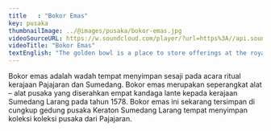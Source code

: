 ```yaml
---
title   : "Bokor Emas"
key: pusaka
thumbnailImage: ../@images/pusaka/bokor-emas.jpg
videoSourceURL: https://w.soundcloud.com/player/?url=https%3A//api.soundcloud.com/tracks/1171295368&color=%230066cc&auto_play=true&hide_related=false&show_comments=true&show_user=true&show_reposts=false&show_teaser=true
videoTitle: "Bokor Emas"
textEnglish: "The golden bowl is a place to store offerings at the royal rituals of Pajajaran and Sumedang. The golden bowl is a set of heirloom tools that were handed over by four kandaga lante to the Sumedang Larang kingdom in 1578. Now This gold bowl is stored in the cungkup of the Sumedang Larang palace heritage building where the collection of heirlooms from Pajajaran is stored."
---
```


Bokor emas adalah wadah tempat menyimpan sesaji pada acara ritual kerajaan Pajajaran dan Sumedang. Bokor emas merupakan seperangkat alat – alat pusaka yang diserahkan empat kandaga lante kepada kerajaan Sumedang Larang pada tahun 1578. Bokor emas ini sekarang tersimpan di cungkup gedung pusaka Keraton Sumedang Larang tempat menyimpan koleksi koleksi pusaka dari Pajajaran.

